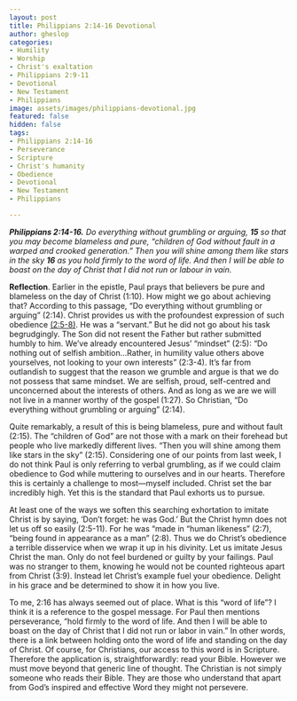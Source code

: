 ```yaml
---
layout: post
title: Philippians 2:14-16 Devotional
author: gheslop
categories:
- Humility
- Worship
- Christ's exaltation
- Philippians 2:9-11
- Devotional
- New Testament
- Philippians
image: assets/images/philippians-devotional.jpg
featured: false
hidden: false
tags:
- Philippians 2:14-16
- Perseverance
- Scripture
- Christ's humanity
- Obedience
- Devotional
- New Testament
- Philippians

---
```

**_Philippians 2:14-16._** _Do everything without grumbling or arguing, **15** so that you may become blameless and pure, “children of God without fault in a warped and crooked generation.” Then you will shine among them like stars in the sky **16** as you hold firmly to the word of life. And then I will be able to boast on the day of Christ that I did not run or labour in vain._

**Reflection**. Earlier in the epistle, Paul prays that believers be pure and blameless on the day of Christ (1:10). How might we go about achieving that? According to this passage, “Do everything without grumbling or arguing” (2:14). Christ provides us with the profoundest expression of such obedience [(2:5-8)](https://rekindle.co.za/content/2020-08-04-philippians-2-5-8-devotional "Philippians 2:5-8 devotional"). He was a “servant.” But he did not go about his task begrudgingly. The Son did not resent the Father but rather submitted humbly to him. We’ve already encountered Jesus’ “mindset” (2:5): “Do nothing out of selfish ambition…Rather, in humility value others above yourselves, not looking to your own interests” (2:3-4). It’s far from outlandish to suggest that the reason we grumble and argue is that we do not possess that same mindset. We are selfish, proud, self-centred and unconcerned about the interests of others. And as long as we are we will not live in a manner worthy of the gospel (1:27). So Christian, “Do everything without grumbling or arguing” (2:14).

Quite remarkably, a result of this is being blameless, pure and without fault (2:15). The “children of God” are not those with a mark on their forehead but people who live markedly different lives. “Then you will shine among them like stars in the sky” (2:15). Considering one of our points from last week, I do not think Paul is only referring to verbal grumbling, as if we could claim obedience to God while muttering to ourselves and in our hearts. Therefore this is certainly a challenge to most—myself included. Christ set the bar incredibly high. Yet this is the standard that Paul exhorts us to pursue.

At least one of the ways we soften this searching exhortation to imitate Christ is by saying, ‘Don’t forget: he was God.’ But the Christ hymn does not let us off so easily (2:5-11). For he was “made in “human likeness” (2:7), “being found in appearance as a man” (2:8). Thus we do Christ’s obedience a terrible disservice when we wrap it up in his divinity. Let us imitate Jesus Christ the man. Only do not feel burdened or guilty by your failings. Paul was no stranger to them, knowing he would not be counted righteous apart from Christ (3:9). Instead let Christ’s example fuel your obedience. Delight in his grace and be determined to show it in how you live.

To me, 2:16 has always seemed out of place. What is this “word of life”? I think it is a reference to the gospel message. For Paul then mentions perseverance, “hold firmly to the word of life. And then I will be able to boast on the day of Christ that I did not run or labor in vain.” In other words, there is a link between holding onto the word of life and standing on the day of Christ. Of course, for Christians, our access to this word is in Scripture. Therefore the application is, straightforwardly: read your Bible. However we must move beyond that generic line of thought. The Christian is not simply someone who reads their Bible. They are those who understand that apart from God’s inspired and effective Word they might not persevere.